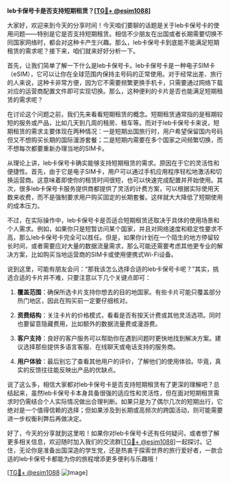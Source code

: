 **leb卡保号卡是否支持短期租赁？[[TG💪+ @esim1088](https://t.me/s/esim1088)]**

大家好，欢迎来到今天的分享时间！今天咱们要聊的话题是关于leb卡保号卡的使用问题——特别是它是否支持短期租赁。相信不少朋友在出国或者长期需要切换不同国家网络时，都会对这种卡产生兴趣。那么，leb卡保号卡到底能不能满足短期租赁的需求呢？接下来，咱们就来好好分析一下。

首先，让我们简单了解一下什么是leb卡保号卡。leb卡保号卡是一种电子SIM卡（eSIM），它可以让你在全球范围内保持主号码的正常使用。对于经常出差、旅行的人来说，这种卡非常方便，因为它不需要频繁更换手机卡，只需要通过网络下载对应的运营商配置文件即可实现切换。那么，这种便利的卡片是否也能满足短期租赁的需求呢？

在讨论这个问题之前，我们先来看看短期租赁的概念。短期租赁通常指的是租期较短的服务或产品，比如几天到几周的租房、租车等。而对于leb卡保号卡来说，短期租赁的需求主要体现在两种情况：一是短期出国旅行时，用户希望保留国内号码但又不想购买长期的国际漫游套餐；二是短期内需要在多个国家之间频繁切换，而不想每次都要重新办理当地的SIM卡。

从理论上讲，leb卡保号卡确实能够支持短期租赁的需求。原因在于它的灵活性和便捷性。首先，由于它是电子SIM卡，用户可以通过手机应用程序轻松地激活和切换运营商。这意味着即使你的租赁时间很短，也可以快速完成配置并开始使用。其次，很多leb卡保号卡服务提供商都提供了灵活的计费方案，可以根据实际使用天数来收费，而不是强制要求用户购买固定的长期套餐。这样就大大降低了短期使用的成本压力。

不过，在实际操作中，leb卡保号卡是否适合短期租赁还取决于具体的使用场景和个人需求。例如，如果你只是短暂访问某个国家，并且对网络速度和稳定性要求不高，那么leb卡保号卡完全可以胜任。但是，如果你计划在一个陌生的地方停留较长时间，或者需要应对大量的数据流量需求，那么可能还需要考虑其他更专业的解决方案，比如购买当地运营商的SIM卡或使用便携式Wi-Fi设备。

说到这里，可能有朋友会问：“那我该怎么选择合适的leb卡保号卡呢？”其实，挑选合适的卡片并不难，只要注意以下几个关键点即可：

1. **覆盖范围**：确保所选卡片支持你想去的目的地国家。有些卡片可能只覆盖部分热门地区，因此在购买前一定要仔细核对。

2. **资费结构**：关注卡片的价格模式，看看是否有按天计费或其他灵活选项。同时也要留意隐藏费用，比如额外的数据流量费或漫游费。

3. **客户支持**：良好的客户服务可以帮助你在遇到问题时更快地找到解决方案。建议选择那些提供多语言客服、在线聊天或电话支持的服务商。

4. **用户体验**：最后别忘了查看其他用户的评价，了解他们的使用体验。毕竟，真实的反馈往往能反映出产品的优缺点。

说了这么多，相信大家都对leb卡保号卡是否支持短期租赁有了更深的理解吧？总结起来，虽然leb卡保号卡本身具备很强的适应性和灵活性，但在面对短期租赁需求时仍需结合个人实际情况做出合理判断。如果只是为了偶尔几次的短期出行，它绝对是一个值得信赖的选择；但如果涉及到长期或高频次的跨国活动，则可能需要进一步权衡利弊后再做决定。

好了，今天的分享就到这里啦！如果你对leb卡保号卡还有任何疑问，或者想了解更多相关信息，欢迎随时加入我们的交流群[[TG💪+ @esim1088](https://t.me/s/esim1088)]一起探讨。记住，无论你是准备出国深造的学生党，还是热衷于探索世界的旅行爱好者，一款合适的leb卡保号卡都能为你的旅程增添更多便利与乐趣哦！

[[TG💪+ @esim1088](https://t.me/s/esim1088) ![Image](https://i.postimg.cc/4NQfJmqS/Snipaste-2025-05-13-00-14-12.png)]